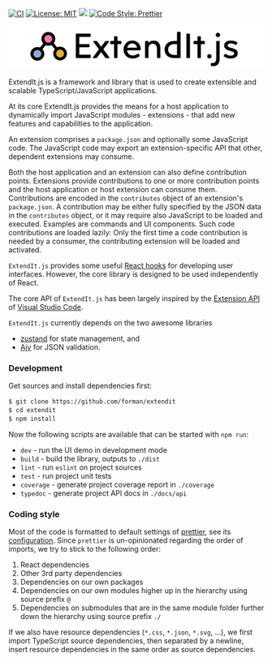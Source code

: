 [![CI](https://github.com/forman/extendit/actions/workflows/node.js.yml/badge.svg)](https://github.com/forman/extendit/actions/workflows/node.js.yml)
[![License: MIT](https://badgen.net/static/license/MIT/blue)](https://mit-license.org/)
[![](https://badgen.net/npm/types/tslib)](https://www.typescriptlang.org/)
[![Code Style: Prettier](https://img.shields.io/badge/code_style-prettier-ff69b4.svg)](https://github.com/prettier/prettier)

![image](docs/images/extendit.png)


ExtendIt.js is a framework and library that is used to create extensible and
scalable TypeScript/JavaScript applications.

At its core ExtendIt.js provides the means for a host application to dynamically
import JavaScript modules - extensions - that add new features and capabilities
to the application.

An extension comprises a `package.json` and optionally some JavaScript code. The
JavaScript code may export an extension-specific API that other, dependent
extensions may consume.

Both the host application and an extension can also define contribution points.
Extensions provide contributions to one or more contribution points and the host
application or host extension can consume them. Contributions are encoded in
the `contributes` object of an extension's `package.json`. A contribution may be
either fully specified by the JSON data in the `contributes` object, or it may
require also JavaScript to be loaded and executed. Examples are commands and UI
components. Such code contributions are loaded lazily: Only the first time a
code contribution is needed by a consumer, the contributing extension will be
loaded and activated.

`ExtendIt.js` provides some
useful [React hooks](https://react.dev/reference/react) for developing user
interfaces. However, the core library is designed to be used independently of 
React. 

The core API of `ExtendIt.js` has been largely inspired by the
[Extension API](https://code.visualstudio.com/api)
of [Visual Studio Code](https://code.visualstudio.com/).

`ExtendIt.js` currently depends on the two awesome libraries

* [zustand](https://github.com/pmndrs/zustand) for state management, and
* [Ajv](https://ajv.js.org/) for JSON validation.

### Development

Get sources and install dependencies first:

```bash
$ git clone https://github.com/forman/extendit
$ cd extendit
$ npm install
```

Now the following scripts are available that can be started with `npm run`:

* `dev` - run the UI demo in development mode
* `build` - build the library, outputs to `./dist`
* `lint` - run `eslint` on project sources
* `test` - run project unit tests
* `coverage` - generate project coverage report in `./coverage`
* `typedoc` - generate project API docs in `./docs/api`

### Coding style

Most of the code is formatted to default settings of
[prettier](https://prettier.io/), see its [configuration](./.prettierrc.json).
Since `prettier` is un-opinionated regarding the order of imports, we try to 
stick to the following order: 

1. React dependencies
2. Other 3rd party dependencies
3. Dependencies on our own packages
4. Dependencies on our own modules higher up in the hierarchy 
   using source prefix `@`
5. Dependencies on submodules that are in the same module folder 
   further down the hierarchy using source prefix `./`

If we also have resource dependencies (`*.css`, `*.json`, `*.svg`, ...), 
we first import TypeScript source dependencies, then separated by a 
newline, insert resource dependencies in the same order as source dependencies.
